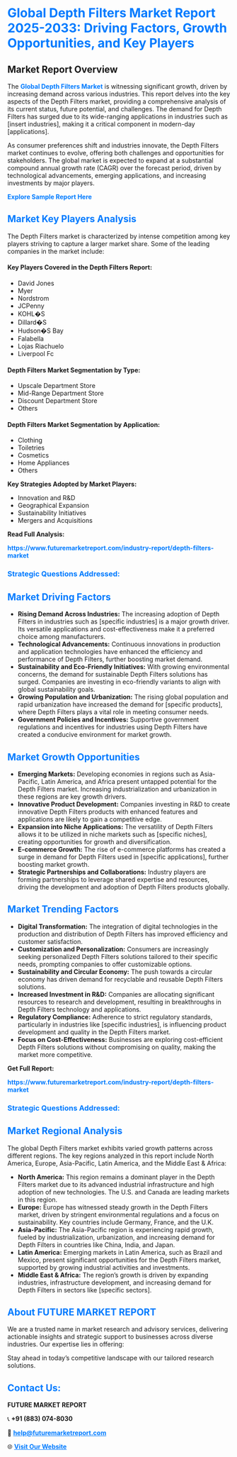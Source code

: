 <h1 style="color: #007BFF;">Global Depth Filters Market Report 2025-2033: Driving Factors, Growth Opportunities, and Key Players</h1>

<section id="overview">
<h2>Market Report Overview</h2>
<p>The <a href="https://www.futuremarketreport.com/industry-report/depth-filters-market" style="color: #007BFF; text-decoration: none;"><strong>Global Depth Filters Market</strong></a> is witnessing significant growth, driven by increasing demand across various industries. This report delves into the key aspects of the Depth Filters market, providing a comprehensive analysis of its current status, future potential, and challenges. The demand for Depth Filters has surged due to its wide-ranging applications in industries such as [insert industries], making it a critical component in modern-day [applications].</p>
<p>As consumer preferences shift and industries innovate, the Depth Filters market continues to evolve, offering both challenges and opportunities for stakeholders. The global market is expected to expand at a substantial compound annual growth rate (CAGR) over the forecast period, driven by technological advancements, emerging applications, and increasing investments by major players.</p>
</section>

<section id="overview">
<p><a href="https://www.futuremarketreport.com/request-sample/reportId=34396" style="color: #007BFF; text-decoration: none;"><strong>Explore Sample Report Here</strong></a></p>
</section>

<section id="key-players">
<h2 style="color: #007BFF;">Market Key Players Analysis</h2>
<p>The Depth Filters market is characterized by intense competition among key players striving to capture a larger market share. Some of the leading companies in the market include:</p>
<h4>Key Players Covered in the Depth Filters Report:</h4>
<ul><li>David Jones</li><li>Myer</li><li>Nordstrom</li><li>JCPenny</li><li>KOHL�S</li><li>Dillard�S</li><li>Hudson�S Bay</li><li>Falabella</li><li>Lojas Riachuelo</li><li>Liverpool Fc</li></ul>
<h4>Depth Filters Market Segmentation by Type:</h4>
<ul><li>Upscale Department Store</li><li>Mid-Range Department Store</li><li>Discount Department Store</li><li>Others</li></ul>

<h4>Depth Filters Market Segmentation by Application:</h4>
<ul><li>Clothing</li><li>Toiletries</li><li>Cosmetics</li><li>Home Appliances</li><li>Others</li></ul>
<p><strong>Key Strategies Adopted by Market Players:</strong></p>
<ul>
<li>Innovation and R&D</li>
<li>Geographical Expansion</li>
<li>Sustainability Initiatives</li>
<li>Mergers and Acquisitions</li>
</ul>
</section>

<section>
<p><strong>Read Full Analysis: </strong></p><a href="https://www.futuremarketreport.com/industry-report/depth-filters-market" style="color: #007BFF; text-decoration: none;"><strong>https://www.futuremarketreport.com/industry-report/depth-filters-market</strong></a>
<h3 style="color: #007BFF;">Strategic Questions Addressed:</h3>
</section>

<section id="driving-factors">
<h2 style="color: #007BFF;">Market Driving Factors</h2>
<ul>
<li><strong>Rising Demand Across Industries:</strong> The increasing adoption of Depth Filters in industries such as [specific industries] is a major growth driver. Its versatile applications and cost-effectiveness make it a preferred choice among manufacturers.</li>
<li><strong>Technological Advancements:</strong> Continuous innovations in production and application technologies have enhanced the efficiency and performance of Depth Filters, further boosting market demand.</li>
<li><strong>Sustainability and Eco-Friendly Initiatives:</strong> With growing environmental concerns, the demand for sustainable Depth Filters solutions has surged. Companies are investing in eco-friendly variants to align with global sustainability goals.</li>
<li><strong>Growing Population and Urbanization:</strong> The rising global population and rapid urbanization have increased the demand for [specific products], where Depth Filters plays a vital role in meeting consumer needs.</li>
<li><strong>Government Policies and Incentives:</strong> Supportive government regulations and incentives for industries using Depth Filters have created a conducive environment for market growth.</li>
</ul>
</section>

<section id="growth-opportunities">
<h2 style="color: #007BFF;">Market Growth Opportunities</h2>
<ul>
<li><strong>Emerging Markets:</strong> Developing economies in regions such as Asia-Pacific, Latin America, and Africa present untapped potential for the Depth Filters market. Increasing industrialization and urbanization in these regions are key growth drivers.</li>
<li><strong>Innovative Product Development:</strong> Companies investing in R&D to create innovative Depth Filters products with enhanced features and applications are likely to gain a competitive edge.</li>
<li><strong>Expansion into Niche Applications:</strong> The versatility of Depth Filters allows it to be utilized in niche markets such as [specific niches], creating opportunities for growth and diversification.</li>
<li><strong>E-commerce Growth:</strong> The rise of e-commerce platforms has created a surge in demand for Depth Filters used in [specific applications], further boosting market growth.</li>
<li><strong>Strategic Partnerships and Collaborations:</strong> Industry players are forming partnerships to leverage shared expertise and resources, driving the development and adoption of Depth Filters products globally.</li>
</ul>
</section>

<section id="trending-factors">
<h2 style="color: #007BFF;">Market Trending Factors</h2>
<ul>
<li><strong>Digital Transformation:</strong> The integration of digital technologies in the production and distribution of Depth Filters has improved efficiency and customer satisfaction.</li>
<li><strong>Customization and Personalization:</strong> Consumers are increasingly seeking personalized Depth Filters solutions tailored to their specific needs, prompting companies to offer customizable options.</li>
<li><strong>Sustainability and Circular Economy:</strong> The push towards a circular economy has driven demand for recyclable and reusable Depth Filters solutions.</li>
<li><strong>Increased Investment in R&D:</strong> Companies are allocating significant resources to research and development, resulting in breakthroughs in Depth Filters technology and applications.</li>
<li><strong>Regulatory Compliance:</strong> Adherence to strict regulatory standards, particularly in industries like [specific industries], is influencing product development and quality in the Depth Filters market.</li>
<li><strong>Focus on Cost-Effectiveness:</strong> Businesses are exploring cost-efficient Depth Filters solutions without compromising on quality, making the market more competitive.</li>
</ul>
</section>

<section>
<p><strong>Get Full Report: </strong></p><a href="https://www.futuremarketreport.com/industry-report/depth-filters-market" style="color: #007BFF; text-decoration: none;"><strong>https://www.futuremarketreport.com/industry-report/depth-filters-market</strong></a>
<h3 style="color: #007BFF;">Strategic Questions Addressed:</h3>
</section>


<section id="regional-analysis">
<h2 style="color: #007BFF;">Market Regional Analysis</h2>
<p>The global Depth Filters market exhibits varied growth patterns across different regions. The key regions analyzed in this report include North America, Europe, Asia-Pacific, Latin America, and the Middle East & Africa:</p>
<ul>
<li><strong>North America:</strong> This region remains a dominant player in the Depth Filters market due to its advanced industrial infrastructure and high adoption of new technologies. The U.S. and Canada are leading markets in this region.</li>
<li><strong>Europe:</strong> Europe has witnessed steady growth in the Depth Filters market, driven by stringent environmental regulations and a focus on sustainability. Key countries include Germany, France, and the U.K.</li>
<li><strong>Asia-Pacific:</strong> The Asia-Pacific region is experiencing rapid growth, fueled by industrialization, urbanization, and increasing demand for Depth Filters in countries like China, India, and Japan.</li>
<li><strong>Latin America:</strong> Emerging markets in Latin America, such as Brazil and Mexico, present significant opportunities for the Depth Filters market, supported by growing industrial activities and investments.</li>
<li><strong>Middle East & Africa:</strong> The region’s growth is driven by expanding industries, infrastructure development, and increasing demand for Depth Filters in sectors like [specific sectors].</li>
</ul>
</section>

<footer>
<h2 style="color: #007BFF;">About FUTURE MARKET REPORT</h2>
<p>We are a trusted name in market research and advisory services, delivering actionable insights and strategic support to businesses across diverse industries. Our expertise lies in offering:</p>

<p>Stay ahead in today’s competitive landscape with our tailored research solutions.</p>

<h2 style="color: #007BFF;">Contact Us:</h2>
<p><strong>FUTURE MARKET REPORT</strong></p>
<p>📞 <strong>+91 (883) 074-8030</strong></p>
<p>📧 <strong><a href="mailto:help@futuremarketreport.com" style="color: #007BFF;">help@futuremarketreport.com</a></strong></p>
<p>🌐 <strong><a href="https://www.futuremarketreport.com/" style="color: #007BFF;">Visit Our Website</a></strong></p>
</footer>
